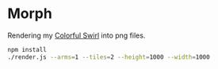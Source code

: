 # Morph

Rendering my [Colorful Swirl](https://www.shadertoy.com/view/XsSyWw) into png files.

```sh
npm install
./render.js --arms=1 --tiles=2 --height=1000 --width=1000
```
